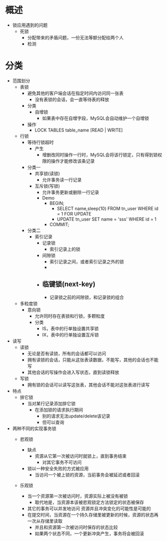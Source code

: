 # 概述
- 锁应用遇到的问题
	- 死锁
		- 分配带来的矛盾问题，一份无法等额分配给两个人
		- 检测

# 分类
- 范围划分
    - 表锁 
	    - 避免其他的客户端会话在指定时间内访问同一张表
		    - 没有表锁的会话，会一直等待表的释放
	    - 分类
		    - 自增锁
				- 如果表中存在自增字段，MySQL会自动维护一个自增锁
		- 操作
			- LOCK TABLES table_name [READ | WRITE]
    - 行锁
	    - 等待行锁超时
		    - 产生
			    - 增删改同时操作一行时，MySQL会将该行锁定，只有得到锁权限的操作才能修改该条记录
	    - 分类一
	        - 共享锁(读锁)
		        - 允许事务读一行记录
	        - 互斥锁(写锁)
		        - 允许事务更新或删除一行记录
		        - Demo
			        - BEGIN;
						- SELECT name,sleep(10) FROM tn_user WHERE id = 1 FOR UPDATE
						- UPDATE tn_user SET name = 'sss' WHERE id = 1
					- COMMIT;
		- 分类二			
			- 索引记录
				- 记录锁
					- 索引记录上的锁
				- 间隙锁	
					- 索引记录之间，或者索引记录之外的锁
					- 
				- 临键锁(next-key)
				    - 
					- 记录锁之前的间隙锁，和记录锁的组合					
	- 多粒度锁
	    - 意向锁
			- 允许同时存在表锁和行锁，多颗粒度
			- 分类
				- IS，表中的行单独设置共享锁
				- IX，表中的行单独设置互斥锁	
- 读写
	- 读锁
		- 无论是否有读锁，所有的会话都可以访问
		- 拥有读锁的会话，只能从这张表读数据，不能写，其他的会话也不能写
		- 其他会话的写操作会进入写状态，直到读锁释放
	- 写锁
		- 拥有锁的会话可以读写这张表，其他会话不能对这张表进行读写
- 特点
	- 排它锁		
		- 当对某行记录添加排它锁
			- 在添加锁的请求执行期间
				- 别的请求无法update/delete该记录
				- 但可以查询
- 两种不同的实现事务锁
	- 悲观锁
	    - 缺点
		    - 资源从它第一次被访问时就锁上，直到事务结束
			    - 对其它事务不可访问
		- 锁以一种安全失败的方式被应用   
			- 当访问一个被上锁的资源，当前事务会被延迟或者回滚 

	- 乐观锁
		- 当一个资源第一次被访问时，资源实际上被没有被锁	
			- 取代地是，当资源本该被悲观锁定方法锁定的状态被保存
		- 其它的事务可以并发地访问	资源并且冲突变化的可能性是可能的
		- 在提交时间，当资源在一个持久存储里被更新的时候，资源的状态再一次从存储里读取
			- 并且和资源第一次被访问时保存的状态比较
			- 如果两个状态不同，一个更新冲突产生，事务将会被回滚				